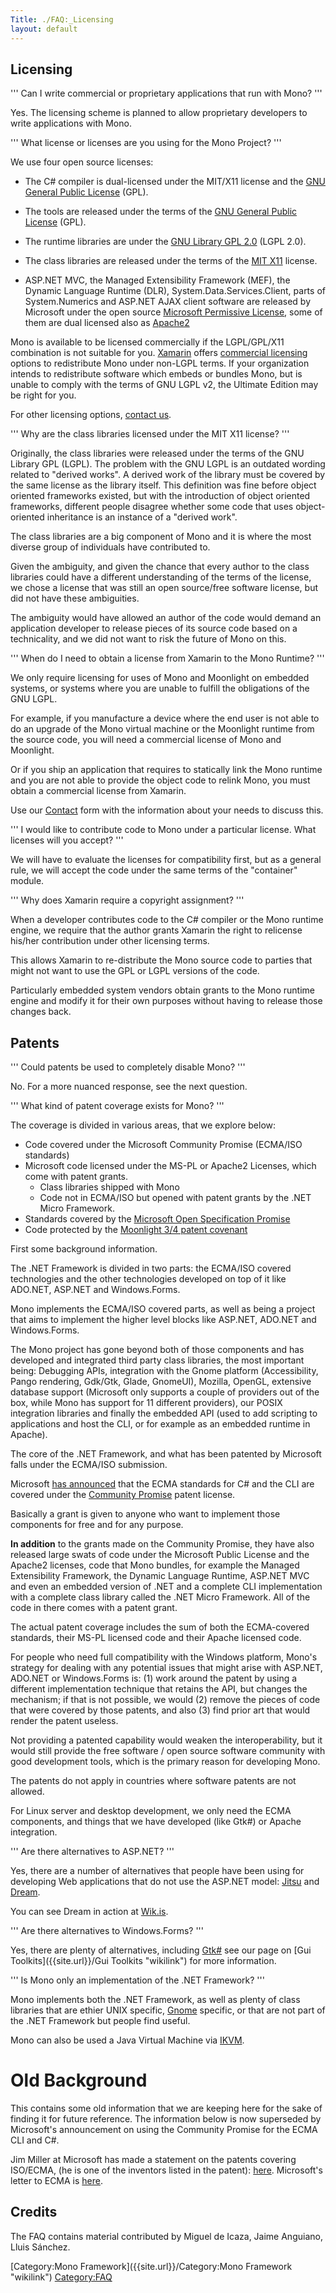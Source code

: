 ```yaml
---
Title: ./FAQ:_Licensing
layout: default
---
```


Licensing
---------

''' Can I write commercial or proprietary applications that run with
Mono? '''

Yes. The licensing scheme is planned to allow proprietary developers to
write applications with Mono.

''' What license or licenses are you using for the Mono Project? '''

We use four open source licenses:

-   The C\# compiler is dual-licensed under the MIT/X11 license and the
    [GNU General Public
    License](http://www.opensource.org/licenses/gpl-license.html) (GPL).

-   The tools are released under the terms of the [GNU General Public
    License](http://www.opensource.org/licenses/gpl-license.html) (GPL).

-   The runtime libraries are under the [GNU Library GPL
    2.0](http://www.gnu.org/copyleft/library.html#TOC1) (LGPL 2.0).

-   The class libraries are released under the terms of the [MIT
    X11](http://www.opensource.org/licenses/mit-license.html) license.

-   ASP.NET MVC, the Managed Extensibility Framework (MEF), the Dynamic
    Language Runtime (DLR), System.Data.Services.Client, parts of
    System.Numerics and ASP.NET AJAX client software are released by
    Microsoft under the open source [Microsoft Permissive
    License](http://www.opensource.org/licenses/ms-pl.html), some of
    them are dual licensed also as
    [Apache2](http://www.apache.org/licenses/LICENSE-2.0)

Mono is available to be licensed commercially if the LGPL/GPL/X11
combination is not suitable for you. [Xamarin](http://xamarin.com/)
offers [commercial licensing](http://xamarin.com/licensing) options to
redistribute Mono under non-LGPL terms. If your organization intends to
redistribute software which embeds or bundles Mono, but is unable to
comply with the terms of GNU LGPL v2, the Ultimate Edition may be right
for you.

For other licensing options, [contact us]({{site.url}}/Contact "wikilink").

''' Why are the class libraries licensed under the MIT X11 license? '''

Originally, the class libraries were released under the terms of the GNU
Library GPL (LGPL). The problem with the GNU LGPL is an outdated wording
related to "derived works". A derived work of the library must be
covered by the same license as the library itself. This definition was
fine before object oriented frameworks existed, but with the
introduction of object oriented frameworks, different people disagree
whether some code that uses object-oriented inheritance is an instance
of a "derived work".

The class libraries are a big component of Mono and it is where the most
diverse group of individuals have contributed to.

Given the ambiguity, and given the chance that every author to the class
libraries could have a different understanding of the terms of the
license, we chose a license that was still an open source/free software
license, but did not have these ambiguities.

The ambiguity would have allowed an author of the code would demand an
application developer to release pieces of its source code based on a
technicality, and we did not want to risk the future of Mono on this.

''' When do I need to obtain a license from Xamarin to the Mono Runtime?
'''

We only require licensing for uses of Mono and Moonlight on embedded
systems, or systems where you are unable to fulfill the obligations of
the GNU LGPL.

For example, if you manufacture a device where the end user is not able
to do an upgrade of the Mono virtual machine or the Moonlight runtime
from the source code, you will need a commercial license of Mono and
Moonlight.

Or if you ship an application that requires to statically link the Mono
runtime and you are not able to provide the object code to relink Mono,
you must obtain a commercial license from Xamarin.

Use our [Contact]({{site.url}}/Contact "wikilink") form with the information about
your needs to discuss this.

''' I would like to contribute code to Mono under a particular license.
What licenses will you accept? '''

We will have to evaluate the licenses for compatibility first, but as a
general rule, we will accept the code under the same terms of the
"container" module.

''' Why does Xamarin require a copyright assignment? '''

When a developer contributes code to the C\# compiler or the Mono
runtime engine, we require that the author grants Xamarin the right to
relicense his/her contribution under other licensing terms.

This allows Xamarin to re-distribute the Mono source code to parties
that might not want to use the GPL or LGPL versions of the code.

Particularly embedded system vendors obtain grants to the Mono runtime
engine and modify it for their own purposes without having to release
those changes back.

Patents
-------

''' Could patents be used to completely disable Mono? '''

No. For a more nuanced response, see the next question.

''' What kind of patent coverage exists for Mono? '''

The coverage is divided in various areas, that we explore below:

-   Code covered under the Microsoft Community Promise (ECMA/ISO
    standards)
-   Microsoft code licensed under the MS-PL or Apache2 Licenses, which
    come with patent grants.
    -   Class libraries shipped with Mono
    -   Code not in ECMA/ISO but opened with patent grants by the .NET
        Micro Framework.
-   Standards covered by the [Microsoft Open Specification
    Promise](http://www.microsoft.com/interop/osp/default.mspx)
-   Code protected by the [Moonlight 3/4 patent
    covenant](http://www.microsoft.com/interop/msnovellcollab/newmoonlight.mspx)

First some background information.

The .NET Framework is divided in two parts: the ECMA/ISO covered
technologies and the other technologies developed on top of it like
ADO.NET, ASP.NET and Windows.Forms.

Mono implements the ECMA/ISO covered parts, as well as being a project
that aims to implement the higher level blocks like ASP.NET, ADO.NET and
Windows.Forms.

The Mono project has gone beyond both of those components and has
developed and integrated third party class libraries, the most important
being: Debugging APIs, integration with the Gnome platform
(Accessibility, Pango rendering, Gdk/Gtk, Glade, GnomeUI), Mozilla,
OpenGL, extensive database support (Microsoft only supports a couple of
providers out of the box, while Mono has support for 11 different
providers), our POSIX integration libraries and finally the embedded API
(used to add scripting to applications and host the CLI, or for example
as an embedded runtime in Apache).

The core of the .NET Framework, and what has been patented by Microsoft
falls under the ECMA/ISO submission.

Microsoft [has
announced](http://port25.technet.com/archive/2009/07/06/the-ecma-c-and-cli-standards.aspx)
that the ECMA standards for C\# and the CLI are covered under the
[Community Promise](http://www.microsoft.com/interop/cp/default.mspx)
patent license.

Basically a grant is given to anyone who want to implement those
components for free and for any purpose.

**In addition** to the grants made on the Community Promise, they have
also released large swats of code under the Microsoft Public License and
the Apache2 licenses, code that Mono bundles, for example the Managed
Extensibility Framework, the Dynamic Language Runtime, ASP.NET MVC and
even an embedded version of .NET and a complete CLI implementation with
a complete class library called the .NET Micro Framework. All of the
code in there comes with a patent grant.

The actual patent coverage includes the sum of both the ECMA-covered
standards, their MS-PL licensed code and their Apache licensed code.

For people who need full compatibility with the Windows platform, Mono's
strategy for dealing with any potential issues that might arise with
ASP.NET, ADO.NET or Windows.Forms is: (1) work around the patent by
using a different implementation technique that retains the API, but
changes the mechanism; if that is not possible, we would (2) remove the
pieces of code that were covered by those patents, and also (3) find
prior art that would render the patent useless.

Not providing a patented capability would weaken the interoperability,
but it would still provide the free software / open source software
community with good development tools, which is the primary reason for
developing Mono.

The patents do not apply in countries where software patents are not
allowed.

For Linux server and desktop development, we only need the ECMA
components, and things that we have developed (like Gtk\#) or Apache
integration.

''' Are there alternatives to ASP.NET? '''

Yes, there are a number of alternatives that people have been using for
developing Web applications that do not use the ASP.NET model:
[Jitsu](http://www.jitsu.org) and
[Dream](http://developer.mindtouch.com/Dream).

You can see Dream in action at [Wik.is](http:///mono.wik.is).

''' Are there alternatives to Windows.Forms? '''

Yes, there are plenty of alternatives, including
[Gtk\#]({{site.url}}/GtkSharp "wikilink") see our page on [Gui
Toolkits]({{site.url}}/Gui Toolkits "wikilink") for more information.

''' Is Mono only an implementation of the .NET Framework? '''

Mono implements both the .NET Framework, as well as plenty of class
libraries that are ethier UNIX specific, [Gnome](http://www.gnome.org)
specific, or that are not part of the .NET Framework but people find
useful.

Mono can also be used a Java Virtual Machine via
[IKVM]({{site.url}}/IKVM "wikilink").

Old Background
==============

This contains some old information that we are keeping here for the sake
of finding it for future reference. The information below is now
superseded by Microsoft's announcement on using the Community Promise
for the ECMA CLI and C\#.

Jim Miller at Microsoft has made a statement on the patents covering
ISO/ECMA, (he is one of the inventors listed in the patent):
[here](http://web.archive.org/web/20030424174805/http://mailserver.di.unipi.it/pipermail/dotnet-sscli/msg00218.html).
Microsoft's letter to ECMA is
[here](http://www.ecma-international.org/publications/files/ECMA-ST/Ecma%20PATENT/ECMA-334%20&%20335/2001ga-123%20&%202002ga-003.pdf).

Credits
-------

The FAQ contains material contributed by Miguel de Icaza, Jaime
Anguiano, Lluis Sánchez.

[Category:Mono Framework]({{site.url}}/Category:Mono Framework "wikilink")
<Category:FAQ>
